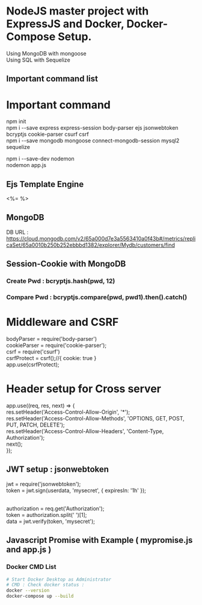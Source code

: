 # NodeJS master project with ExpressJS and Docker, Docker-Compose Setup.
Using MongoDB with mongoose  <br />
Using SQL with Sequelize  <br />

## Important command list
# Important command
npm init <br />
npm i --save express express-session body-parser ejs jsonwebtoken bcryptjs cookie-parser csurf csrf <br />
npm i --save mongodb mongoose connect-mongodb-session mysql2 sequelize <br />

npm i --save-dev nodemon <br />
nodemon app.js <br />

## Ejs Template Engine 

<%= %> <br />

## MongoDB

DB URL : 
https://cloud.mongodb.com/v2/65a000d7e3a5563410a0f43b#/metrics/replicaSet/65a0010b250b252ebbbd1382/explorer/Mydb/customers/find


## Session-Cookie with MongoDB

### Create Pwd : bcryptjs.hash(pwd, 12)

### Compare Pwd : bcryptjs.compare(pwd, pwd1).then().catch()


# Middleware and CSRF

bodyParser    = require('body-parser') <br />
cookieParser  = require('cookie-parser'); <br />
csrf          = require('csurf') <br />
csrfProtect   = csrf();//{ cookie: true } <br />
app.use(csrfProtect); <br />


# Header setup for Cross server 

app.use((req, res, next) => { <br />
    res.setHeader('Access-Control-Allow-Origin', '*'); <br />
    res.setHeader('Access-Control-Allow-Methods', 'OPTIONS, GET, POST, PUT, PATCH, DELETE'); <br />
    res.setHeader('Access-Control-Allow-Headers', 'Content-Type, Authorization'); <br />
    next(); <br />
});<br />


## JWT setup : jsonwebtoken

jwt				= require('jsonwebtoken'); <br />
token     		= jwt.sign(userdata, 'mysecret', { expiresIn: '1h' }); <br /><br />

authorization	= req.get('Authorization'); <br />
token			= authorization.split(' ')[1]; <br />
data 			= jwt.verify(token, 'mysecret'); <br />

## Javascript Promise with Example ( mypromise.js and app.js )


### Docker CMD List
```bash
# Start Docker Desktop as Administrator
# CMD : Check docker status : 
docker --version
docker-compose up --build

```
